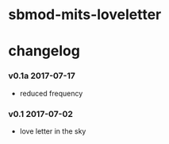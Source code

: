 # sbmod-mits-loveletter
# changelog

### v0.1a 2017-07-17
* reduced frequency

### v0.1 2017-07-02
+ love letter in the sky
